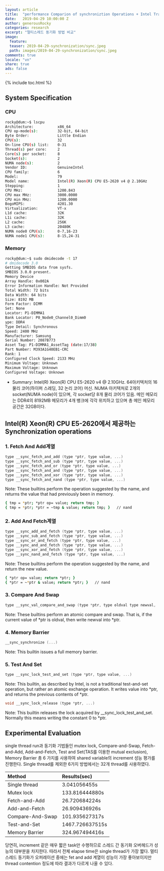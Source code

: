 ```yaml
---
layout: article
title:  "performance Comparion of synchroniztion Operations + Intel Transactional Memory Operation"
date:   2019-04-29 10:00:00 Z
author: generousRocky
categories: research
excerpt: "멀티스레드 동기화 방법 비교"
image:
  feature:
  teaser: 2019-04-29-synchronization/sync.jpeg
  path: images/2019-04-29-synchronization/sync.jpeg
comments: true
locale: "vn"
share: true
ads: false
---
```


{% include toc.html %}



## System Specification

### CPU

```sh
rocky@dum:~$ lscpu
Architecture:          	x86_64
CPU op-mode(s):        	32-bit, 64-bit
Byte Order:            	Little Endian
CPU(s):                	32
On-line CPU(s) list:   	0-31
Thread(s) per core:   	2
Core(s) per socket:    	8
Socket(s):             	2
NUMA node(s):          	2
Vendor ID:             	GenuineIntel
CPU family:            	6
Model:                 	79
Model name:            	Intel(R) Xeon(R) CPU E5-2620 v4 @ 2.10GHz
Stepping:              	1
CPU MHz:               	1200.843
CPU max MHz:           	3000.0000
CPU min MHz:           	1200.0000
BogoMIPS:              	4201.30
Virtualization:        	VT-x
L1d cache:             	32K
L1i cache:             	32K
L2 cache:              	256K
L3 cache:              	20480K
NUMA node0 CPU(s):    	0-7,16-23
NUMA node1 CPU(s):     	8-15,24-31
```

### Memory

```sh
rocky@dum:~$ sudo dmidecode -t 17
# dmidecode 3.0
Getting SMBIOS data from sysfs.
SMBIOS 3.0.0 present.
Memory Device
Array Handle: 0x002A
Error Information Handle: Not Provided
Total Width: 72 bits
Data Width: 64 bits
Size: 8192 MB
Form Factor: DIMM
Set: None
Locator: P1-DIMMA1
Bank Locator: P0_Node0_Channel0_Dimm0
ype: DDR4
Type Detail: Synchronous
Speed: 2400 MHz
Manufacturer: Samsung
Serial Number: 2087B773
Asset Tag: P1-DIMMA1_AssetTag (date:17/38)
Part Number: M393A1G40EB1-CRC
Rank: 1
Configured Clock Speed: 2133 MHz
Minimum Voltage: Unknown
Maximum Voltage: Unknown
Configured Voltage: Unknown
```

- Summary: Intel(R) Xeon(R) CPU E5-2620 v4 @ 2.10GHz. 64아키텍처의 16물리 코어(하이퍼 스레딩, 32 논리 코어) 머신.  NUMA 아키텍처로 2개의 socket(NUMA node)이 있으며, 각 socket당 8개 물리 코어가 있음. 메인 메모리는 DDR4의 8192MB 메모리가 4개 뱅크에 각각 위치하고 있으며 총 메인 메모리 공간은 32GB이다.

## Intel(R) Xeon(R) CPU E5-2620에서 제공하는 Synchronization operations

### 1. Fetch And Add계열

```c
type __sync_fetch_and_add (type *ptr, type value, ...)
type __sync_fetch_and_sub (type *ptr, type value, ...)
type __sync_fetch_and_or (type *ptr, type value, ...)
type __sync_fetch_and_and (type *ptr, type value, ...)
type __sync_fetch_and_xor (type *ptr, type value, ...)
type __sync_fetch_and_nand (type *ptr, type value, ...)
```

Note: These builtins perform the operation suggested by the name, and returns the value that had previously been in memory.

```sh
{ tmp = *ptr; *ptr op= value; return tmp; }
{ tmp = *ptr; *ptr = ~tmp & value; return tmp; }   // nand
```


### 2. Add And Fetch계열

```c
type __sync_add_and_fetch (type *ptr, type value, ...)
type __sync_sub_and_fetch (type *ptr, type value, ...)
type __sync_or_and_fetch (type *ptr, type value, ...)
type __sync_and_and_fetch (type *ptr, type value, ...)
type __sync_xor_and_fetch (type *ptr, type value, ...)
type __sync_nand_and_fetch (type *ptr, type value, ...)
```

Note: These builtins perform the operation suggested by the name, and return the new value.

```sh
{ *ptr op= value; return *ptr; }
{ *ptr = ~*ptr & value; return *ptr; }   // nand
```

### 3. Compare And Swap

```c
type __sync_val_compare_and_swap (type *ptr, type oldval type newval, ...)
```

Note: These builtins perform an atomic compare and swap. That is, if the current value of *ptr is oldval, then write newval into *ptr.

### 4. Memory Barrier

```c
__sync_synchronize (...)
```

Note: This builtin issues a full memory barrier.


### 5. Test And Set

```c
type __sync_lock_test_and_set (type *ptr, type value, ...)
```
Note: This builtin, as described by Intel, is not a traditional test-and-set operation, but rather an atomic exchange operation. It writes value into *ptr, and returns the previous contents of *ptr.

```c
void __sync_lock_release (type *ptr, ...)
```
Note: This builtin releases the lock acquired by __sync_lock_test_and_set. Normally this means writing the constant 0 to *ptr.

## Experimental Evaluation

single thread run과 동기화 기법들인 mutex lock, Compare-and-Swap, Fetch-and-Add, Add-and-Fetch, Test and Set(TAS를 이용한 mutual exclusion), Memory Barrier 총 6 가지를 사용하여 shared variable의 increment 성능 평가를 진행한다. Single thread를 제외한 6가지 방법에서는 32개 thread를 사용하였다.

| Method | Results(sec)|
|:--------|:--------|
| Single thread | 3.041056455s |
| Mutex lock | 133.816444880s |
| Fetch-and-Add | 26.720684224s |
| Add-and-Fetch| 26.909436926s |
| Compare-And-Swap| 101.935627317s |
| Test-and-Set| 1467.726637515s |
| Memory Barrier| 324.967494416s |

당연히, increment 같은 매우 짧은 task만 수행하므로 스레드 간 동기화 오버헤드가 성능의 대부분을 차지한다. 따라서 전체 elapse time은 single thread가 가장 짧다. 멀티 스레드 동기화가 오퍼레이션 중에는 fet and add 계열이 성능이 가장 좋아보이지만 thread contention 정도에 따라 결과가 다르게 나올 수 있다.

